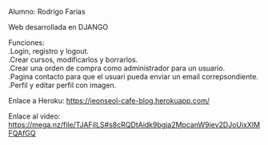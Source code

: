 Alumno: Rodrigo Farias <br>

Web desarrollada en DJANGO <br>

Funciones: <br>
.Login, registro y logout. <br>
.Crear cursos, modificarlos y borrarlos. <br> 
.Crear una orden de compra como administrador para un usuario. <br>
.Pagina contacto para que el usuari pueda enviar un email correpsondiente. <br>
.Perfil y editar perfil con imagen. <br>

Enlace a Heroku: https://jeonseol-cafe-blog.herokuapp.com/

Enlace al video: https://mega.nz/file/TJAFjILS#s8cRQDtAidk9bgja2MpcanW9iev2DJoUixXIMFQAfGQ

